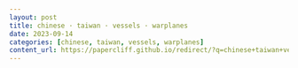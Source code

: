 ```yaml
---
layout: post
title: chinese · taiwan · vessels · warplanes
date: 2023-09-14
categories: [chinese, taiwan, vessels, warplanes]
content_url: https://papercliff.github.io/redirect/?q=chinese+taiwan+vessels+warplanes&tbs=cdr:1,cd_min:9/13/2023,cd_max:9/15/2023
---
```

